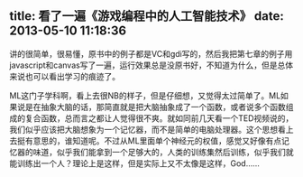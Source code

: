 title: 看了一遍《游戏编程中的人工智能技术》
date: 2013-05-10 11:18:36
---

讲的很简单，很易懂，原书中的例子都是VC和gdi写的，然后我把第七章的例子用javascript和canvas写了一遍，运行效果总是没原书好，不知道为什么，但是总体来说也可以看出学习的痕迹了。

ML这门子学科啊，看上去很NB的样子，但是仔细想，又觉得太过简单了。ML如果说是在抽象大脑的话，那简直就是把大脑抽象成了一个函数，或者说多个函数组成的复合函数，总而言之都让人觉得很不爽。就如同前几天看一个TED视频说的，我们似乎应该把大脑想象为一个记忆器，而不是简单的电脑处理器。这个思想看上去挺有意思的，谁知道呢。不过从ML里面单个神经元的权值，感觉又好像有点记忆器的味道，似乎我们能拿到一个足够大的，人类的训练集然后训练，似乎我们就能训练出一个人？理论上是这样，但是实际上又不太像是这样，God……